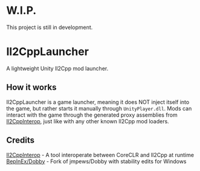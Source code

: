 # W.I.P.
This project is still in development.

# Il2CppLauncher
A lightweight Unity Il2Cpp mod launcher.

## How it works
Il2CppLauncher is a game launcher, meaning it does NOT inject itself into the game, but rather starts it manually through `UnityPlayer.dll`.
Mods can interact with the game through the generated proxy assemblies from [Il2CppInterop](https://github.com/BepInEx/Il2CppInterop), just like with any other known Il2Cpp mod loaders.

## Credits
[Il2CppInterop](https://github.com/BepInEx/Il2CppInterop) - A tool interoperate between CoreCLR and Il2Cpp at runtime<br>
[BepInEx/Dobby](https://github.com/BepInEx/Dobby) - Fork of jmpews/Dobby with stability edits for Windows<br>